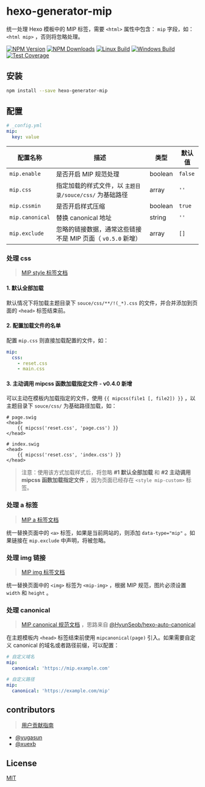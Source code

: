 # hexo-generator-mip

统一处理 Hexo 模板中的 MIP 标签，需要 `<html>` 属性中包含： `mip` 字段，如： `<html mip>` ，否则将忽略处理。

[![NPM Version](https://img.shields.io/npm/v/hexo-generator-mip.svg)](https://www.npmjs.com/package/hexo-generator-mip)
[![NPM Downloads](https://img.shields.io/npm/dm/hexo-generator-mip.svg)](https://www.npmjs.com/package/hexo-generator-mip)
[![Linux Build](https://img.shields.io/travis/xuexb/hexo-generator-mip/master.svg?label=linux)](https://travis-ci.org/xuexb/hexo-generator-mip)
[![Windows Build](https://img.shields.io/appveyor/ci/xuexb/hexo-generator-mip/master.svg?label=windows)](https://ci.appveyor.com/project/xuexb/hexo-generator-mip)
[![Test Coverage](https://img.shields.io/coveralls/xuexb/hexo-generator-mip/master.svg)](https://coveralls.io/r/xuexb/hexo-generator-mip?branch=master)

## 安装

``` bash
npm install --save hexo-generator-mip
```

## 配置

``` yaml
# _config.yml
mip:
  key: value
```

配置名称 | 描述 | 类型 | 默认值
--- | --- | --- | ---
`mip.enable` | 是否开启 MIP 规范处理 | boolean | `false`
`mip.css` | 指定加载的样式文件，以 `主题目录/souce/css/` 为基础路径 | array | `''`
`mip.cssmin` | 是否开启样式压缩 | boolean | `true`
`mip.canonical` | 替换 canonical 地址 | string | `''`
`mip.exclude` | 忽略的链接数据，通常这些链接不是 MIP 页面（ `v0.5.0` 新增） | array | `[]`

### 处理 css

> [MIP style 标签文档](https://www.mipengine.org/doc/2-tech/1-mip-html.html)

#### 1. 默认全部加载

默认情况下将加载主题目录下 `souce/css/**/!(_*).css` 的文件，并合并添加到页面的 `<head>` 标签结束前。

#### 2. 配置加载文件的名单

配置 `mip.css` 则直接加载配置的文件，如：

``` yaml
mip:
  css:
    - reset.css
    - main.css
```

#### 3. 主动调用 mipcss 函数加载指定文件 - v0.4.0 新增

可以主动在模板内加载指定的文件，使用 `{{ mipcss(file1 [, file2]) }}` ，以主题目录下 `souce/css/` 为基础路径加载，如：

```
# page.swig
<head>
    {{ mipcss('reset.css', 'page.css') }}
</head>

# index.swig
<head>
    {{ mipcss('reset.css', 'index.css') }}
</head>
```

> 注意：使用该方式加载样式后，将忽略 **#1 默认全部加载** 和 **#2 主动调用 mipcss 函数加载指定文件** ，因为页面已经存在 `<style mip-custom>` 标签。

### 处理 a 标签

> [MIP a 标签文档](https://www.mipengine.org/examples/mip-extensions/mip-link.html)

统一替换页面中的 `<a>` 标签，如果是当前网站的，则添加 `data-type="mip"` 。如果链接在 `mip.exclude` 中声明，将被忽略。

### 处理 img 链接

> [MIP img 标签文档](https://www.mipengine.org/examples/mip/mip-img.html)

统一替换页面中的 `<img>` 标签为 `<mip-img>` ，根据 MIP 规范，图片必须设置 `width` 和 `height` 。

### 处理 canonical

> [MIP canonical 规范文档](https://www.mipengine.org/doc/2-tech/5-show-your-page.html) ，思路来自 [@HyunSeob/hexo-auto-canonical](https://github.com/HyunSeob/hexo-auto-canonical)

在主题模板内 `<head>` 标签结束前使用 `mipcanonical(page)` 引入。如果需要自定义 canonical 的域名或者路径前缀，可以配置：

``` yaml
# 自定义域名
mip:
  canonical: 'https://mip.example.com'

# 自定义路径
mip:
  canonical: 'https://example.com/mip'
```

## contributors

> [用户贡献指南](.github/CONTRIBUTING.md)

- [@yugasun](https://github.com/yugasun/)
- [@xuexb](https://github.com/xuexb/)

## License

[MIT](./LICENSE)
